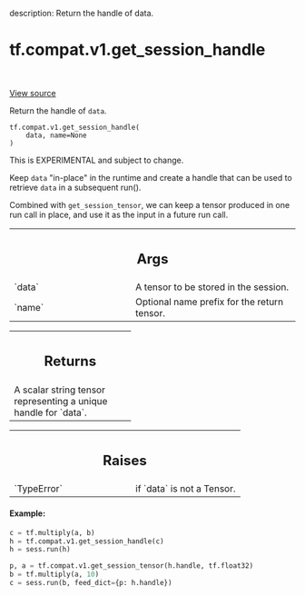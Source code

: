 description: Return the handle of data.

<div itemscope itemtype="http://developers.google.com/ReferenceObject">
<meta itemprop="name" content="tf.compat.v1.get_session_handle" />
<meta itemprop="path" content="Stable" />
</div>

# tf.compat.v1.get_session_handle

<!-- Insert buttons and diff -->

<table class="tfo-notebook-buttons tfo-api nocontent" align="left">

</table>

<a target="_blank" class="external" href="/code/stable/tensorflow/python/ops/session_ops.py">View source</a>



Return the handle of `data`.


<pre class="devsite-click-to-copy prettyprint lang-py tfo-signature-link">
<code>tf.compat.v1.get_session_handle(
    data, name=None
)
</code></pre>



<!-- Placeholder for "Used in" -->

This is EXPERIMENTAL and subject to change.

Keep `data` "in-place" in the runtime and create a handle that can be
used to retrieve `data` in a subsequent run().

Combined with `get_session_tensor`, we can keep a tensor produced in
one run call in place, and use it as the input in a future run call.

<!-- Tabular view -->
 <table class="responsive fixed orange">
<colgroup><col width="214px"><col></colgroup>
<tr><th colspan="2"><h2 class="add-link">Args</h2></th></tr>

<tr>
<td>
`data`<a id="data"></a>
</td>
<td>
A tensor to be stored in the session.
</td>
</tr><tr>
<td>
`name`<a id="name"></a>
</td>
<td>
Optional name prefix for the return tensor.
</td>
</tr>
</table>



<!-- Tabular view -->
 <table class="responsive fixed orange">
<colgroup><col width="214px"><col></colgroup>
<tr><th colspan="2"><h2 class="add-link">Returns</h2></th></tr>
<tr class="alt">
<td colspan="2">
A scalar string tensor representing a unique handle for `data`.
</td>
</tr>

</table>



<!-- Tabular view -->
 <table class="responsive fixed orange">
<colgroup><col width="214px"><col></colgroup>
<tr><th colspan="2"><h2 class="add-link">Raises</h2></th></tr>

<tr>
<td>
`TypeError`<a id="TypeError"></a>
</td>
<td>
if `data` is not a Tensor.
</td>
</tr>
</table>



#### Example:



```python
c = tf.multiply(a, b)
h = tf.compat.v1.get_session_handle(c)
h = sess.run(h)

p, a = tf.compat.v1.get_session_tensor(h.handle, tf.float32)
b = tf.multiply(a, 10)
c = sess.run(b, feed_dict={p: h.handle})
```
